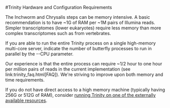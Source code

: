 #Trinity Hardware and Configuration Requirements

The Inchworm and Chrysalis steps can be memory intensive.  A basic recommendation is to have ~1G of RAM per ~1M pairs of Illumina reads. Simpler transcriptomes (lower eukaryotes) require less memory than more complex transcriptomes such as from vertebrates.  

If you are able to run the entire Trinity process on a single high-memory multi-core server, indicate the number of butterfly processes to run in parallel by the --CPU parameter. 

Our experience is that the entire process can require ~1/2 hour to one hour per million pairs of reads in the current implementation (see link:trinity_faq.html[FAQ]).  We're striving to improve upon both memory and time requirements.


If you do not have direct access to a high memory machine (typically having 256G or 512G of RAM), consider [running Trinity on one of the externally available resources](Accessing-Trinity-on-Publicly-Available-Compute-Resources).
